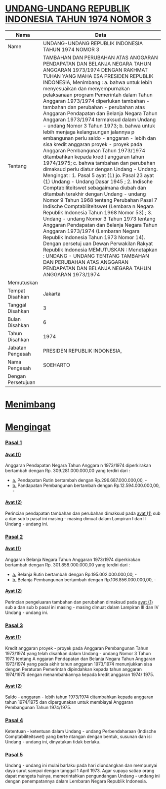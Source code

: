 # [UNDANG-UNDANG REPUBLIK INDONESIA TAHUN 1974 NOMOR 3](http://example.org/legal/peraturan/uu/1974/3)

| Nama | Data |
| ------ | ----- |
|Name|UNDANG-UNDANG REPUBLIK INDONESIA TAHUN 1974 NOMOR 3|
|Tentang| TAMBAHAN DAN PERUBAHAN ATAS ANGGARAN PENDAPATAN DAN BELANJA NEGARA TAHUN ANGGARAN 1973/1974 DENGAN RAKHMAT TUHAN YANG MAHA ESA PRESIDEN REPUBLIK INDONESIA, Menimbang : a. bahwa untuk lebih menyesuaikan dan menyempurnakan pelaksanaan program Pemerintah dalam Tahun Anggaran 1973/1974 diperlukan tambahan - tambahan dan perubahan - perubahan atas Anggaran Pendapatan dan Belanja Negara Tahun Anggaran 1973/1974 termaksud dalam Undang - undang Nomor 3 Tahun 1973; b. bahwa untuk lebih menjaga kelangsungan jalannya p embangunan perlu saldo - anggaran - lebih dan sisa kredit anggaran proyek - proyek pada Anggaran Pembangunan Tahun 1973/1974 ditambahkan kepada kredit anggaran tahun 1974/1975; c. bahwa tambahan dan perubahan dimaksud perlu diatur dengan Undang - Undang. Mengingat : 1. Pasal 5 ayat (1) jo. Pasal 23 ayat (1) Undang - Undang Dasar 1945 ; 2. Indische Comptabiliteitswet sebagaimana diubah dan ditambah terakhir dengan Undang - undang Nomor 9 Tahun 1968 tentang Perubahan Pasal 7 Indische Comptabiliteitswet (Lembara n Negara Republik Indonesia Tahun 1968 Nomor 53) ; 3. Undang - undang Nomor 3 Tahun 1973 tentang Anggaran Pendapatan dan Belanja Negara Tahun Anggaran 1973/1974 (Lembaran Negara Republik Indonesia Tahun 1973 Nomor 14). Dengan persetuj uan Dewan Perwakilan Rakyat Republik Indonesia MEMUTUSKAN : Menetapkan : UNDANG - UNDANG TENTANG TAMBAHAN DAN PERUBAHAN ATAS ANGGARAN PENDAPATAN DAN BELANJA NEGARA TAHUN ANGGARAN 1973/1974|
|Memutuskan||
|Tempat Disahkan|Jakarta|
|Tanggal Disahkan|3|
|Bulan Disahkan|6|
|Tahun Disahkan|1974|
|Jabatan Pengesah|PRESIDEN REPUBLIK INDONESIA,|
|Nama Pengesah|SOEHARTO|
|Dengan Persetujuan||
# [Menimbang](http://example.org/legal/peraturan/uu/1974/3/menimbang)

# [Mengingat](http://example.org/legal/peraturan/uu/1974/3/mengingat)


### [Pasal 1](http://example.org/legal/peraturan/uu/1974/3/pasal/0001)

#### [Ayat (1)](http://example.org/legal/peraturan/uu/1974/3/pasal/0001/versi/19740603/ayat/0001)
Anggaran Pendapatan Negara Tahun Anggara n 1973/1974 diperkirakan bertambah dengan Rp. 309.281.000.000,00 yang terdiri dari :
* [a.](http://example.org/legal/peraturan/uu/1974/3/pasal/0001/versi/19740603/ayat/0001/huruf/a) Pendapatan Rutin bertambah dengan Rp.296.687.000.000,00, -
* [b.](http://example.org/legal/peraturan/uu/1974/3/pasal/0001/versi/19740603/ayat/0001/huruf/b) Pandapatan Pembangunan bertambah dengan Rp.12.594.000.000,00, -

#### [Ayat (2)](http://example.org/legal/peraturan/uu/1974/3/pasal/0001/versi/19740603/ayat/0002)
Perincian pendapatan tambahan dan perubahan dimaksud pada [ayat (1)](http://example.org/legal/peraturan/uu/1974/3/pasal/0001/versi/19740603/ayat/0001) sub a dan sub b pasal ini masing - masing dimuat dalam Lampiran I dan II Undang - undang ini.


### [Pasal 2](http://example.org/legal/peraturan/uu/1974/3/pasal/0002)

#### [Ayat (1)](http://example.org/legal/peraturan/uu/1974/3/pasal/0002/versi/19740603/ayat/0001)
Anggaran Belanja Negara Tahun Anggaran 1973/1974 diperkirakan bertambah dengan Rp. 301.858.000.000,00 yang terdiri dari :
* [a.](http://example.org/legal/peraturan/uu/1974/3/pasal/0002/versi/19740603/ayat/0001/huruf/a) Belanja Rutin bertambah dengan Rp.195.002.000.000,00, -
* [b.](http://example.org/legal/peraturan/uu/1974/3/pasal/0002/versi/19740603/ayat/0001/huruf/b) Belanja Pembangunan bertambah dengan Rp.106.856.000.000,00, -

#### [Ayat (2)](http://example.org/legal/peraturan/uu/1974/3/pasal/0002/versi/19740603/ayat/0002)
Perincian pengeluaran tambahan dan perubahan dimaksud pada [ayat (1)](http://example.org/legal/peraturan/uu/1974/3/pasal/0002/versi/19740603/ayat/0001) sub a dan sub b pasal ini masing - masing dimuat dalam Lampiran III dan IV Undang - undang ini.


### [Pasal 3](http://example.org/legal/peraturan/uu/1974/3/pasal/0003)

#### [Ayat (1)](http://example.org/legal/peraturan/uu/1974/3/pasal/0003/versi/19740603/ayat/0001)
Kredit anggaran proyek - proyek pada Anggaran Pembangunan Tahun 1973/1974 yang telah disahkan dalam Undang - undang Nomor 3 Tahun 1973 tentang A nggaran Pendapatan dan Belanja Negara Tahun Anggaran 1973/1974 yang pada akhir tahun anggaran 1973/1974 menunjukkan sisa dengan Peraturan Pemerintah dipindahkan kepada tahun anggaran 1974/1975 dengan menambahkannya kepada kredit anggaran 1974/ 1975.

#### [Ayat (2)](http://example.org/legal/peraturan/uu/1974/3/pasal/0003/versi/19740603/ayat/0002)
Saldo - anggaran - lebih tahun 1973/1974 ditambahkan kepada anggaran tahun 1974/1975 dan dipergunakan untuk membiayai Anggaran Pembangunan Tahun 1974/1975.


### [Pasal 4](http://example.org/legal/peraturan/uu/1974/3/pasal/0004)
Ketentuan - ketentuan dalam Undang - undang Perbendaharaan (Indische Comptabiliteitswet) yang berte ntangan dengan bentuk, susunan dan isi Undang - undang ini, dinyatakan tidak berlaku.


### [Pasal 5](http://example.org/legal/peraturan/uu/1974/3/pasal/0005)
Undang - undang ini mulai barlaku pada hari diundangkan dan mempunyai daya surut sampai dengan tanggal 1 April 1973. Agar supaya satiap orang dapat mengeta huinya, memerintahkan pengundangan Undang - undang ini dengan penempatannya dalam Lembaran Negara Republik Indonesia.
